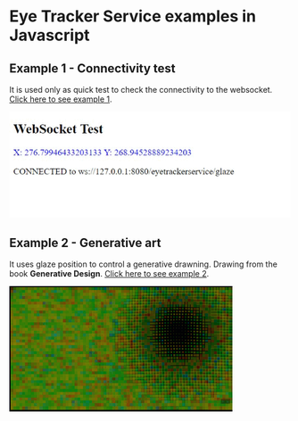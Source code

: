# Eye Tracker Service examples in Javascript

## Example 1 - Connectivity test

It is used only as quick test to check the connectivity to the websocket.  [Click here to see example 1](et-01-connectivity-test/README.md).
   
   ![](docs/EyeTrackerTest01.gif)

## Example 2 - Generative art

It uses glaze position to control a generative drawning. Drawing from the book **Generative Design**. [Click here to see example 2](et-02-generative-design/README.md).
   
   ![](docs/EyeTrackerTest02.gif)
